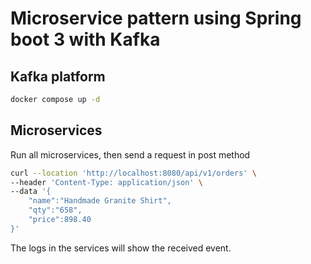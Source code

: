 # Microservice pattern using Spring boot 3 with Kafka

## Kafka platform 

```bash
docker compose up -d
```

## Microservices

Run all microservices, then send a request in post method

```bash
curl --location 'http://localhost:8080/api/v1/orders' \
--header 'Content-Type: application/json' \
--data '{
    "name":"Handmade Granite Shirt",
    "qty":"658",
    "price":898.40
}'
```

The logs in the services will show the received event.